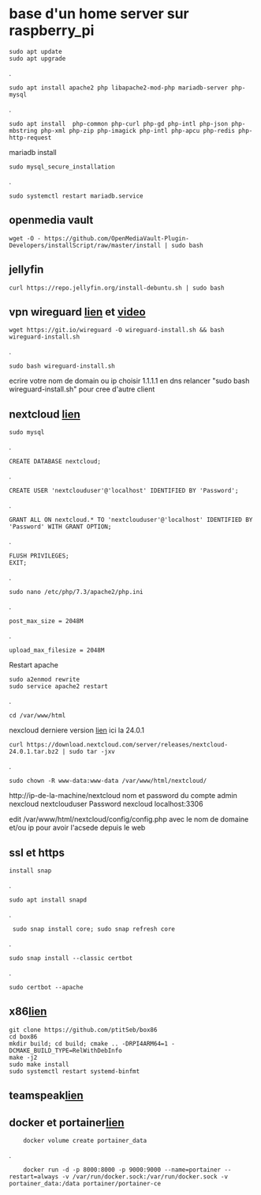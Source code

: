 <h1>base d'un home server sur raspberry_pi</h1>

    sudo apt update
    sudo apt upgrade
.    
    
    sudo apt install apache2 php libapache2-mod-php mariadb-server php-mysql
.  

    sudo apt install  php-common php-curl php-gd php-intl php-json php-mbstring php-xml php-zip php-imagick php-intl php-apcu php-redis php-http-request

mariadb install
       
    sudo mysql_secure_installation
.

    sudo systemctl restart mariadb.service
    
<h2>openmedia vault</h2>
    
    wget -O - https://github.com/OpenMediaVault-Plugin-Developers/installScript/raw/master/install | sudo bash
 
 <h2>jellyfin</h2>
    
    curl https://repo.jellyfin.org/install-debuntu.sh | sudo bash
  
  <h2>vpn wireguard <a href="https://github.com/Nyr/wireguard-install">lien</a> et <a href="https://youtu.be/rtUl7BfCNMY">video</a></h2>
    
    wget https://git.io/wireguard -O wireguard-install.sh && bash wireguard-install.sh
  .
  
    sudo bash wireguard-install.sh
  ecrire votre nom de domain ou ip
  choisir 1.1.1.1 en dns
  relancer "sudo bash wireguard-install.sh" pour cree d'autre client
  
  <h2>nextcloud <a href="https://medium.com/@loneauios/how-to-install-nextcloud-on-your-raspberry-pi-4-c20dfcbc45a7">lien</a> </h2>
  
    sudo mysql
.

    CREATE DATABASE nextcloud;
.    
    
    CREATE USER 'nextclouduser'@'localhost' IDENTIFIED BY 'Password';
.

    GRANT ALL ON nextcloud.* TO 'nextclouduser'@'localhost' IDENTIFIED BY 'Password' WITH GRANT OPTION;
.
    
    FLUSH PRIVILEGES;
    EXIT;
  
.
 
    sudo nano /etc/php/7.3/apache2/php.ini
.

    post_max_size = 2048M
.
    
    upload_max_filesize = 2048M
  
  Restart apache
    
    sudo a2enmod rewrite
    sudo service apache2 restart
.

    cd /var/www/html

nexcloud derniere version <a href="https://download.nextcloud.com/server/releases/">lien</a> ici la 24.0.1
  
    curl https://download.nextcloud.com/server/releases/nextcloud-24.0.1.tar.bz2 | sudo tar -jxv
.

    sudo chown -R www-data:www-data /var/www/html/nextcloud/
  
  http://ip-de-la-machine/nextcloud
  nom et password du compte admin nexcloud
  nextclouduser
  Password
  nexcloud
  localhost:3306
  
 edit /var/www/html/nextcloud/config/config.php avec le nom de domaine et/ou ip pour avoir l'acsede depuis le web
 
 <h2>ssl et https</h2>
    
    install snap
.
 
    sudo apt install snapd
.
    
     sudo snap install core; sudo snap refresh core
 .
 
    sudo snap install --classic certbot
  .
  
    sudo certbot --apache
  
  
  
   <h2>x86<a href="https://github.com/ptitSeb/box86/blob/master/docs/COMPILE.md">lien</a></h2>
  
    git clone https://github.com/ptitSeb/box86
    cd box86
    mkdir build; cd build; cmake .. -DRPI4ARM64=1 -DCMAKE_BUILD_TYPE=RelWithDebInfo
    make -j2
    sudo make install
    sudo systemctl restart systemd-binfmt
  
  
   <h2>teamspeak<a href="https://pimylifeup.com/raspberry-pi-teamspeak/">lien</a></h2>
   
   
   
   
   <h2> docker et portainer<a href="https://www.the-digital-life.com/portainer-ubuntu-tutorial/">lien</a></h2>
   
        
        docker volume create portainer_data
  
  
  .
  
        docker run -d -p 8000:8000 -p 9000:9000 --name=portainer --restart=always -v /var/run/docker.sock:/var/run/docker.sock -v portainer_data:/data portainer/portainer-ce
  
  
  
  
  
  
  
  
  
